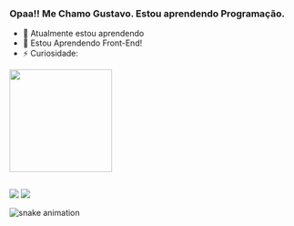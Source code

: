 ### Opaa!! Me Chamo Gustavo. Estou aprendendo Programação.
 
  
- 🌱 Atualmente estou aprendendo 
- 🤔 Estou Aprendendo Front-End!
- ⚡ Curiosidade: 


 <div>
  <a href="https://github.com/alvesoff">
  <img height="180em" src="https://github-readme-stats.vercel.app/api?username=alvesoff&show_icons=true&theme=prussian&include_all_commits=true&count_private=true"/>
</div>

  
  ##
 
<div> 
  <a href="https://instagram.com/_alvesoff" target="_blank"><img src="https://img.shields.io/badge/-Instagram-%23E4405F?style=for-the-badge&logo=instagram&logoColor=white" target="_blank"></a>
  <a href="https://www.linkedin.com/in/alvesoff" target="_blank"><img src="https://img.shields.io/badge/-LinkedIn-%230077B5?style=for-the-badge&logo=linkedin&logoColor=white" target="_blank"></a> 
 
</div>

![snake animation](https://github.com/<alvesoff>/<alvesoff>/blob/output/github-contribution-grid-snake2.svg)
